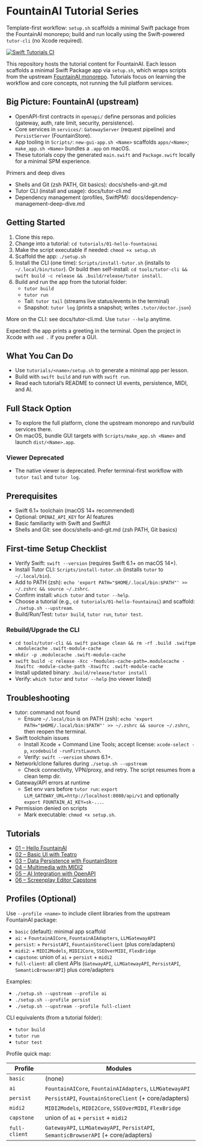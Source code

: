 # FountainAI Tutorial Series

Template-first workflow: `setup.sh` scaffolds a minimal Swift package from the FountainAI monorepo; build and run locally using the Swift-powered `tutor-cli` (no Xcode required).

[![Swift Tutorials CI](https://github.com/Fountain-Coach/tutor/actions/workflows/swift-ci.yml/badge.svg)](https://github.com/Fountain-Coach/tutor/actions/workflows/swift-ci.yml)

This repository hosts the tutorial content for FountainAI. Each lesson scaffolds a minimal Swift Package app via `setup.sh`, which wraps scripts from the upstream [FountainAI monorepo](https://github.com/Fountain-Coach/the-fountainai). Tutorials focus on learning the workflow and core concepts, not running the full platform services.

## Big Picture: FountainAI (upstream)
- OpenAPI-first contracts in `openapi/` define personas and policies (gateway, auth, rate limit, security, persistence).
- Core services in `services/`: `GatewayServer` (request pipeline) and `PersistServer` (FountainStore).
- App tooling in `Scripts/`: `new-gui-app.sh <Name>` scaffolds `apps/<Name>`; `make_app.sh <Name>` bundles a `.app` on macOS.
- These tutorials copy the generated `main.swift` and `Package.swift` locally for a minimal SPM experience.

Primers and deep dives
- Shells and Git (zsh PATH, Git basics): docs/shells-and-git.md
- Tutor CLI (install and usage): docs/tutor-cli.md
- Dependency management (profiles, SwiftPM): docs/dependency-management-deep-dive.md

## Getting Started

1. Clone this repo.
2. Change into a tutorial: `cd tutorials/01-hello-fountainai`
3. Make the script executable if needed: `chmod +x setup.sh`
4. Scaffold the app: `./setup.sh`
5. Install the CLI (one time): `Scripts/install-tutor.sh` (installs to `~/.local/bin/tutor`). Or build then self-install: `cd tools/tutor-cli && swift build -c release && .build/release/tutor install`.
6. Build and run the app from the tutorial folder:
   - `tutor build`
   - `tutor run`
   - Tail: `tutor tail` (streams live status/events in the terminal)
   - Snapshot: `tutor log` (prints a snapshot; writes `.tutor/doctor.json`)

More on the CLI: see docs/tutor-cli.md. Use `tutor --help` anytime.

Expected: the app prints a greeting in the terminal. Open the project in Xcode with `xed .` if you prefer a GUI.

## What You Can Do

- Use `tutorials/<name>/setup.sh` to generate a minimal app per lesson.
- Build with `swift build` and run with `swift run`.
- Read each tutorial’s README to connect UI events, persistence, MIDI, and AI.

## Full Stack Option

- To explore the full platform, clone the upstream monorepo and run/build services there.
- On macOS, bundle GUI targets with `Scripts/make_app.sh <Name>` and launch `dist/<Name>.app`.

### Viewer Deprecated

- The native viewer is deprecated. Prefer terminal-first workflow with `tutor tail` and `tutor log`.

## Prerequisites

- Swift 6.1+ toolchain (macOS 14+ recommended)
- Optional: `OPENAI_API_KEY` for AI features
- Basic familiarity with Swift and SwiftUI
- Shells and Git: see docs/shells-and-git.md (zsh PATH, Git basics)

## First-time Setup Checklist

- Verify Swift: `swift --version` (requires Swift 6.1+ on macOS 14+).
- Install Tutor CLI: `Scripts/install-tutor.sh` (installs `tutor` to `~/.local/bin`).
- Add to PATH (zsh): `echo 'export PATH="$HOME/.local/bin:$PATH"' >> ~/.zshrc && source ~/.zshrc`.
- Confirm install: `which tutor` and `tutor --help`.
- Choose a tutorial (e.g., `cd tutorials/01-hello-fountainai`) and scaffold: `./setup.sh --upstream`.
- Build/Run/Test: `tutor build`, `tutor run`, `tutor test`.

### Rebuild/Upgrade the CLI

- `cd tools/tutor-cli && swift package clean && rm -rf .build .swiftpm .modulecache .swift-module-cache`
- `mkdir -p .modulecache .swift-module-cache`
- `swift build -c release -Xcc -fmodules-cache-path=.modulecache -Xswiftc -module-cache-path -Xswiftc .swift-module-cache`
- Install updated binary: `.build/release/tutor install`
- Verify: `which tutor` and `tutor --help` (no viewer listed)

## Troubleshooting

- tutor: command not found
  - Ensure `~/.local/bin` is on PATH (zsh): `echo 'export PATH="$HOME/.local/bin:$PATH"' >> ~/.zshrc && source ~/.zshrc`, then reopen the terminal.
- Swift toolchain issues
  - Install Xcode + Command Line Tools; accept license: `xcode-select -p`, `xcodebuild -runFirstLaunch`.
  - Verify: `swift --version` shows 6.1+.
- Network/clone failures during `./setup.sh --upstream`
  - Check connectivity, VPN/proxy, and retry. The script resumes from a clean temp dir.
- Gateway/API errors at runtime
  - Set env vars before `tutor run`: `export LLM_GATEWAY_URL=http://localhost:8080/api/v1` and optionally `export FOUNTAIN_AI_KEY=sk-...`.
- Permission denied on scripts
  - Mark executable: `chmod +x setup.sh`.

## Tutorials

- [01 – Hello FountainAI](tutorials/01-hello-fountainai/README.md)
- [02 – Basic UI with Teatro](tutorials/02-basic-ui-teatro/README.md)
- [03 – Data Persistence with FountainStore](tutorials/03-data-persistence-fountainstore/README.md)
- [04 – Multimedia with MIDI2](tutorials/04-multimedia-midi2/README.md)
- [05 – AI Integration with OpenAPI](tutorials/05-ai-integration-openapi/README.md)
- [06 – Screenplay Editor Capstone](tutorials/06-screenplay-editor-capstone/README.md)
## Profiles (Optional)

Use `--profile <name>` to include client libraries from the upstream FountainAI package:

- `basic` (default): minimal app scaffold
- `ai`: + `FountainAICore`, `FountainAIAdapters`, `LLMGatewayAPI`
- `persist`: + `PersistAPI`, `FountainStoreClient` (plus core/adapters)
- `midi2`: + `MIDI2Models`, `MIDI2Core`, `SSEOverMIDI`, `FlexBridge`
- `capstone`: union of `ai` + `persist` + `midi2`
- `full-client`: all client APIs (`GatewayAPI`, `LLMGatewayAPI`, `PersistAPI`, `SemanticBrowserAPI`) plus core/adapters

Examples:
- `./setup.sh --upstream --profile ai`
- `./setup.sh --profile persist`
- `./setup.sh --upstream --profile full-client`

CLI equivalents (from a tutorial folder):
- `tutor build`
- `tutor run`
- `tutor test`

Profile quick map:

| Profile      | Modules |
|--------------|---------|
| `basic`      | (none) |
| `ai`         | `FountainAICore`, `FountainAIAdapters`, `LLMGatewayAPI` |
| `persist`    | `PersistAPI`, `FountainStoreClient` (+ core/adapters) |
| `midi2`      | `MIDI2Models`, `MIDI2Core`, `SSEOverMIDI`, `FlexBridge` |
| `capstone`   | union of `ai` + `persist` + `midi2` |
| `full-client`| `GatewayAPI`, `LLMGatewayAPI`, `PersistAPI`, `SemanticBrowserAPI` (+ core/adapters) |
